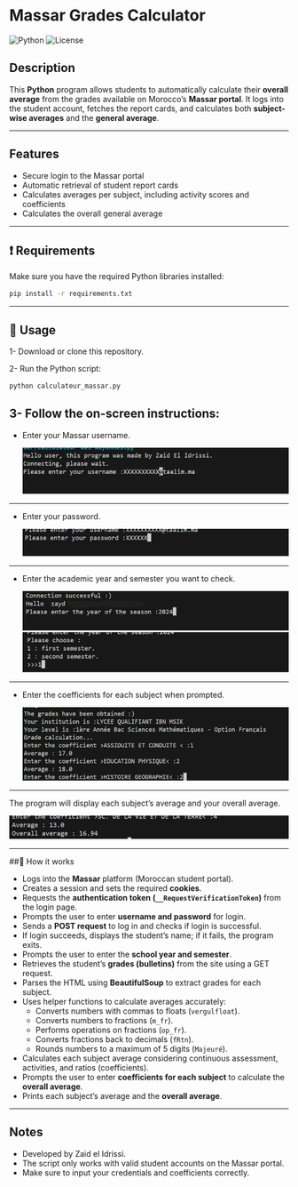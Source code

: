 # Massar Grades Calculator

![Python](https://img.shields.io/badge/Python-3.11-blue)
![License](https://img.shields.io/badge/License-MIT-green)

## Description
This **Python** program allows students to automatically calculate their **overall average** from the grades available on Morocco’s **Massar portal**. It logs into the student account, fetches the report cards, and calculates both **subject-wise averages** and the **general average**.

---

## Features
- Secure login to the Massar portal  
- Automatic retrieval of student report cards  
- Calculates averages per subject, including activity scores and coefficients  
- Calculates the overall general average  

---

## ❗ Requirements
Make sure you have the required Python libraries installed:

```bash
pip install -r requirements.txt 
```
---

## 📜 Usage

1- Download or clone this repository.

2- Run the Python script:

```bash
python calculateur_massar.py
```
3- Follow the on-screen instructions:
---
- Enter your Massar username.

  ![Massar Calculator Screenshot](images/1.png)
---
- Enter your password.
  
  ![Massar Calculator Screenshot](images/2.png)
---
- Enter the academic year and semester you want to check.
  
  ![Massar Calculator Screenshot](images/3.png)
  ![Massar Calculator Screenshot](images/4.png)
---
- Enter the coefficients for each subject when prompted.
  
  ![Massar Calculator Screenshot](images/5.png)
---
The program will display each subject’s average and your overall average.

  ![Massar Calculator Screenshot](images/6.png)

---
##📖 How it works
- Logs into the **Massar** platform (Moroccan student portal).
- Creates a session and sets the required **cookies**.
- Requests the **authentication token (`__RequestVerificationToken`)** from the login page.
- Prompts the user to enter **username and password** for login.
- Sends a **POST request** to log in and checks if login is successful.
- If login succeeds, displays the student’s name; if it fails, the program exits.
- Prompts the user to enter the **school year and semester**.
- Retrieves the student’s **grades (bulletins)** from the site using a GET request.
- Parses the HTML using **BeautifulSoup** to extract grades for each subject.
- Uses helper functions to calculate averages accurately:
  - Converts numbers with commas to floats (`vergulfloat`).
  - Converts numbers to fractions (`m_fr`).
  - Performs operations on fractions (`op_fr`).
  - Converts fractions back to decimals (`fRtn`).
  - Rounds numbers to a maximum of 5 digits (`Majeuré`).
- Calculates each subject average considering continuous assessment, activities, and ratios (coefficients).
- Prompts the user to enter **coefficients for each subject** to calculate the **overall average**.
- Prints each subject’s average and the **overall average**.

---

## Notes

- Developed by Zaid el Idrissi.
- The script only works with valid student accounts on the Massar portal.
- Make sure to input your credentials and coefficients correctly.

